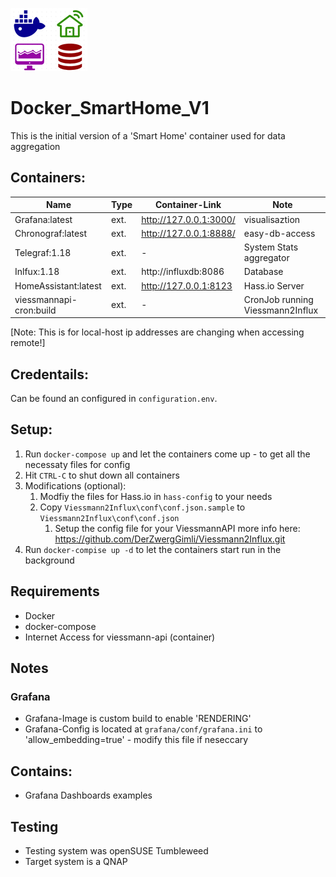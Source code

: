![d_smartHome_logo](d_smartHome_logo.png)

# Docker_SmartHome_V1
This is the initial version of a 'Smart Home' container used for data aggregation 

## Containers:

| Name                      | Type  | Container-Link            | Note                              |
| ---                       | ---   | ---                       | ---                               |
| Grafana:latest            | ext.  | http://127.0.0.1:3000/    | visualisaztion                    |
| Chronograf:latest         | ext.  | http://127.0.0.1:8888/    | easy-db-access                    |
| Telegraf:1.18             | ext.  | -                         | System Stats aggregator           |
| Inlfux:1.18               | ext.  | http://influxdb:8086      | Database                          |
| HomeAssistant:latest      | ext.  | http://127.0.0.1:8123     | Hass.io Server                    |
| viessmannapi-cron:build   | ext.  | -                         | CronJob running Viessmann2Influx  |

[Note: This is for local-host ip addresses are changing when accessing remote!]

## Credentails:
Can be found an configured in `configuration.env`.


## Setup:
1. Run `docker-compose up` and let the containers come up - to get all the necessaty files for config
2. Hit `CTRL-C` to shut down all containers
3. Modifications (optional):
   1. Modfiy the files for Hass.io in `hass-config` to your needs
   2. Copy `Viessmann2Influx\conf\conf.json.sample` to `Viessmann2Influx\conf\conf.json`
      1. Setup the config file for your ViessmannAPI more info here: https://github.com/DerZwergGimli/Viessmann2Influx.git
4. Run `docker-compise up -d` to let the containers start run in the background


## Requirements
- Docker
- docker-compose
- Internet Access for viessmann-api (container) 

## Notes
### Grafana
- Grafana-Image is custom build to enable 'RENDERING'
- Grafana-Config is located at `grafana/conf/grafana.ini` to 'allow_embedding=true' - modify this file if neseccary

## Contains:
- Grafana Dashboards examples


## Testing
- Testing system was openSUSE Tumbleweed 
- Target system is a QNAP